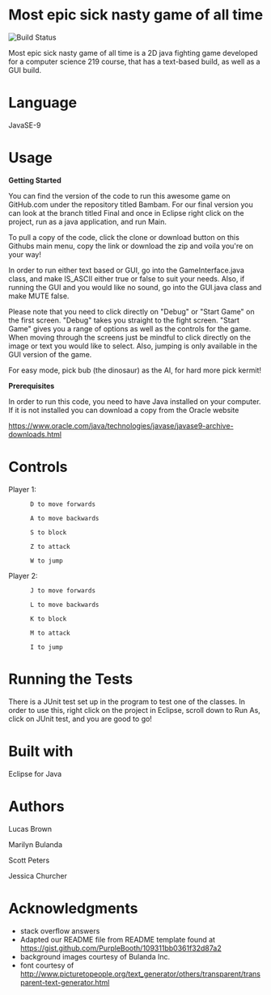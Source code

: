 # Most epic sick nasty game of all time
![Build Status](https://travis-ci.org/sindresorhus/pageres.svg?branch=master)

Most epic sick nasty game of all time is a 2D java fighting game developed for a computer science 219 course, that has a text-based build, as well as a GUI build.

# Language
JavaSE-9

# Usage 

**Getting Started** 

You can find the version of the code to run this awesome game on GitHub.com under the repository titled Bambam. For our final version you can look at the branch titled Final and once in Eclipse right click on the project, run as a java application, and run Main.

To pull a copy of the code, click the clone or download button on this Githubs main menu, copy the link or download the zip and voila you're on your way! 

In order to run either text based or GUI, go into the GameInterface.java class, and make IS_ASCII either true or false to suit your needs. Also, if running the GUI and you would like no sound, go into the GUI.java class and make MUTE false.

Please note that you need to click directly on "Debug" or "Start Game" on the first screen. "Debug" takes you straight to the fight screen. "Start Game" gives you a range of options as well as the controls for the game. When moving through the screens just be mindful to click directly on the image or text you would like to select. Also, jumping is only available in the GUI version of the game.

For easy mode, pick bub (the dinosaur) as the AI, for hard more pick kermit!

**Prerequisites** 

In order to run this code, you need to have Java installed on your computer. If it is not installed you can download a copy from the Oracle website

https://www.oracle.com/java/technologies/javase/javase9-archive-downloads.html

# Controls
Player 1:
          
          D to move forwards
          
          A to move backwards
          
          S to block
         
          Z to attack
          
          W to jump
          
Player 2: 

          J to move forwards
         
          L to move backwards
          
          K to block
          
          M to attack
          
          I to jump
          
# Running the Tests
There is a JUnit test set up in the program to test one of the classes. In order to use this, right click on the project in Eclipse, scroll down to Run As, click on JUnit test, and you are good to go!

# Built with
Eclipse for Java

# Authors
Lucas Brown

Marilyn Bulanda

Scott Peters

Jessica Churcher

# Acknowledgments
* stack overflow answers
* Adapted our README file from README template found at https://gist.github.com/PurpleBooth/109311bb0361f32d87a2
* background images courtesy of Bulanda Inc.
* font courtesy of http://www.picturetopeople.org/text_generator/others/transparent/transparent-text-generator.html
